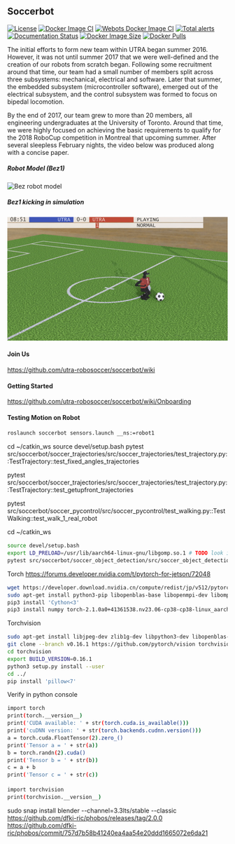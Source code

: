 ## Soccerbot

[![License](https://img.shields.io/badge/License-BSD%203--Clause-blue.svg)](https://opensource.org/licenses/BSD-3-Clause)
[![Docker Image CI](https://github.com/utra-robosoccer/soccerbot/actions/workflows/docker_image.yml/badge.svg)](https://github.com/utra-robosoccer/soccerbot/actions/workflows/docker_image.yml)
[![Webots Docker Image CI](https://github.com/utra-robosoccer/soccerbot/actions/workflows/docker_image_webots.yml/badge.svg)](https://github.com/utra-robosoccer/soccerbot/actions/workflows/docker_image_webots.yml)
[![Total alerts](https://img.shields.io/lgtm/alerts/g/utra-robosoccer/soccerbot.svg?logo=lgtm&logoWidth=18)](https://lgtm.com/projects/g/utra-robosoccer/soccerbot/alerts/)
[![Documentation Status](https://readthedocs.org/projects/soccerbot/badge/?version=latest)](https://soccerbot.readthedocs.io/en/latest/?badge=latest)
[![Docker Image Size](https://badgen.net/docker/size/utrarobosoccer/soccerbot?icon=docker&label=image%20size)](https://hub.docker.com/r/utrarobosoccer/soccerbot/)
[![Docker Pulls](https://badgen.net/docker/pulls/utrarobosoccer/soccerbot?icon=docker&label=pulls)](https://hub.docker.com/r/utrarobosoccer/soccerbot/)

The initial efforts to form new team within UTRA began summer 2016. However, it was not until summer 2017 that we were well-defined and the creation of our robots from scratch began. Following some recruitment around that time, our team had a small number of members split across three subsystems: mechanical, electrical and software. Later that summer, the embedded subsystem (microcontroller software), emerged out of the electrical subsystem, and the control subsystem was formed to focus on bipedal locomotion.

By the end of 2017, our team grew to more than 20 members, all engineering undergraduates at the University of Toronto. Around that time, we were highly focused on achieving the basic requirements to qualify for the 2018 RoboCup competition in Montreal that upcoming summer. After several sleepless February nights, the video below was produced along with a concise paper.

##### Robot Model (Bez1)

![Bez robot model](https://media.githubusercontent.com/media/utra-robosoccer/soccerbot/master/docs/images/bez1/bez1_0.jpg)

##### Bez1 kicking in simulation

![Bez kicking Gif](https://github.com/utra-robosoccer/soccerbot/blob/master/docs/images/bez1/kick.gif?raw=true)

#### Join Us

https://github.com/utra-robosoccer/soccerbot/wiki

#### Getting Started

https://github.com/utra-robosoccer/soccerbot/wiki/Onboarding

#### Testing Motion on Robot

```bash
roslaunch soccerbot sensors.launch __ns:=robot1
```

cd ~/catkin_ws
source devel/setup.bash
pytest src/soccerbot/soccer_trajectories/src/soccer_trajectories/test_trajectory.py::TestTrajectory::test_fixed_angles_trajectories

pytest src/soccerbot/soccer_trajectories/src/soccer_trajectories/test_trajectory.py::TestTrajectory::test_getupfront_trajectories

pytest src/soccerbot/soccer_pycontrol/src/soccer_pycontrol/test_walking.py::TestWalking::test_walk_1_real_robot

cd ~/catkin_ws

```bash
source devel/setup.bash
export LD_PRELOAD=/usr/lib/aarch64-linux-gnu/libgomp.so.1 # TODO look into
pytest src/soccerbot/soccer_object_detection/src/soccer_object_detection/test_object_detection.py::TestObjectDetection::test_object_detection_node_cam
```

Torch https://forums.developer.nvidia.com/t/pytorch-for-jetson/72048

```bash
wget https://developer.download.nvidia.cn/compute/redist/jp/v512/pytorch/torch-2.1.0a0+41361538.nv23.06-cp38-cp38-linux_aarch64.whl
sudo apt-get install python3-pip libopenblas-base libopenmpi-dev libomp-dev -y
pip3 install 'Cython<3'
pip3 install numpy torch-2.1.0a0+41361538.nv23.06-cp38-cp38-linux_aarch64.whl
```

Torchvision

```bash
sudo apt-get install libjpeg-dev zlib1g-dev libpython3-dev libopenblas-dev libavcodec-dev libavformat-dev libswscale-dev -y
git clone --branch v0.16.1 https://github.com/pytorch/vision torchvision
cd torchvision
export BUILD_VERSION=0.16.1
python3 setup.py install --user
cd ../
pip install 'pillow<7'
```

Verify in python console

```bash
import torch
print(torch.__version__)
print('CUDA available: ' + str(torch.cuda.is_available()))
print('cuDNN version: ' + str(torch.backends.cudnn.version()))
a = torch.cuda.FloatTensor(2).zero_()
print('Tensor a = ' + str(a))
b = torch.randn(2).cuda()
print('Tensor b = ' + str(b))
c = a + b
print('Tensor c = ' + str(c))

import torchvision
print(torchvision.__version__)
```

sudo snap install blender --channel=3.3lts/stable --classic
https://github.com/dfki-ric/phobos/releases/tag/2.0.0
https://github.com/dfki-ric/phobos/commit/757d7b58b41240ea4aa54e20ddd1665072e6da21

